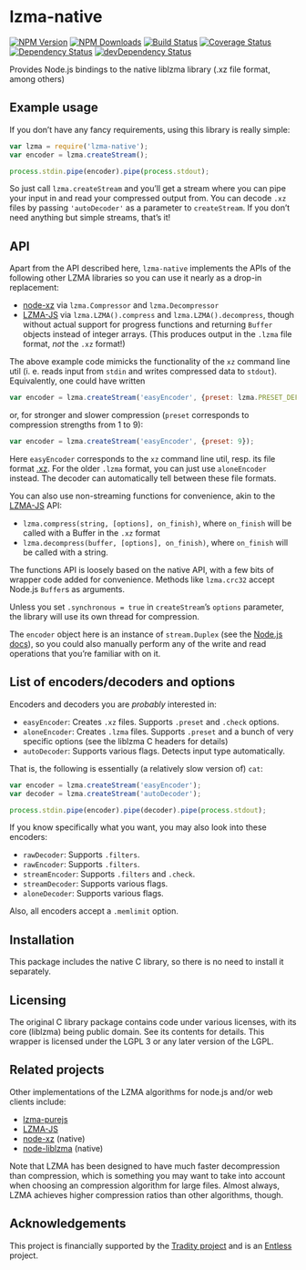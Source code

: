 lzma-native
===========

[![NPM Version](https://img.shields.io/npm/v/lzma-native.svg?style=flat)](https://npmjs.org/package/lzma-native)
[![NPM Downloads](https://img.shields.io/npm/dm/lzma-native.svg?style=flat)](https://npmjs.org/package/lzma-native)
[![Build Status](https://travis-ci.org/addaleax/lzma-native.svg?style=flat&branch=master)](https://travis-ci.org/addaleax/lzma-native?branch=master)
[![Coverage Status](https://coveralls.io/repos/addaleax/lzma-native/badge.svg?branch=master)](https://coveralls.io/r/addaleax/lzma-native?branch=master)
[![Dependency Status](https://david-dm.org/addaleax/lzma-native.svg?style=flat)](https://david-dm.org/addaleax/lzma-native)
[![devDependency Status](https://david-dm.org/addaleax/lzma-native/dev-status.svg?style=flat)](https://david-dm.org/addaleax/lzma-native#info=devDependencies)

Provides Node.js bindings to the native liblzma library (.xz file format, among others)

## Example usage

If you don’t have any fancy requirements, using this library is really simple:
```js
var lzma = require('lzma-native');
var encoder = lzma.createStream();

process.stdin.pipe(encoder).pipe(process.stdout);
```

So just call `lzma.createStream` and you’ll get a stream where you can pipe your
input in and read your compressed output from. You can decode `.xz` files by passing
`'autoDecoder'` as a parameter to `createStream`.
If you don’t need anything but simple streams, that’s it!

## API

Apart from the API described here, `lzma-native` implements the APIs of the following
other LZMA libraries so you can use it nearly as a drop-in replacement:

* [node-xz](https://github.com/robey/node-xz) via `lzma.Compressor` and `lzma.Decompressor`
* [LZMA-JS](https://github.com/nmrugg/LZMA-JS) via `lzma.LZMA().compress` and `lzma.LZMA().decompress`,
  though without actual support for progress functions and returning `Buffer` objects
  instead of integer arrays. (This produces output in the `.lzma` file format, *not* the `.xz` format!)

The above example code mimicks the functionality of the `xz` command line util (i. e. 
reads input from `stdin` and writes compressed data to `stdout`).
Equivalently, one could have written

```js
var encoder = lzma.createStream('easyEncoder', {preset: lzma.PRESET_DEFAULT, check: lzma.CHECK_CRC32});
```

or, for stronger and slower compression (`preset` corresponds to compression strengths from 1 to 9):
```js
var encoder = lzma.createStream('easyEncoder', {preset: 9});
```

Here `easyEncoder` corresponds to the `xz` command line util, resp. its file format [.xz](https://en.wikipedia.org/wiki/.xz).
For the older `.lzma` format, you can just use `aloneEncoder` instead. The decoder can automatically tell
between these file formats.

You can also use non-streaming functions for convenience, akin to the [LZMA-JS](https://github.com/nmrugg/LZMA-JS) API:

* `lzma.compress(string, [options], on_finish)`, where `on_finish` will be called with a Buffer in the `.xz` format
* `lzma.decompress(buffer, [options], on_finish)`, where `on_finish` will be called with a string.

The functions API is loosely based on the native API, with a few bits of wrapper code added for convenience.
Methods like `lzma.crc32` accept Node.js `Buffer`s as arguments.

Unless you set `.synchronous = true` in `createStream`’s `options` parameter, the library will use its
own thread for compression.

The `encoder` object here is an instance of `stream.Duplex` (see the [Node.js docs](http://nodejs.org/api/stream.html)),
so you could also manually perform any of the write and read operations that you’re familiar with on it.

## List of encoders/decoders and options

Encoders and decoders you are *probably* interested in:
* `easyEncoder`: Creates `.xz` files. Supports `.preset` and `.check` options.
* `aloneEncoder`: Creates `.lzma` files. Supports `.preset` and a bunch of very specific options (see the liblzma C headers for details)
* `autoDecoder`: Supports various flags. Detects input type automatically.

That is, the following is essentially (a relatively slow version of) `cat`:

```js
var encoder = lzma.createStream('easyEncoder');
var decoder = lzma.createStream('autoDecoder');

process.stdin.pipe(encoder).pipe(decoder).pipe(process.stdout);
```

If you know specifically what you want, you may also look into these encoders:

* `rawDecoder`: Supports `.filters`.
* `rawEncoder`: Supports `.filters`.
* `streamEncoder`: Supports `.filters` and `.check`.
* `streamDecoder`: Supports various flags.
* `aloneDecoder`: Supports various flags.

Also, all encoders accept a `.memlimit` option.

## Installation

This package includes the native C library, so there is no need to install it separately.

## Licensing

The original C library package contains code under various licenses,
with its core (liblzma) being public domain. See its contents for details.
This wrapper is licensed under the LGPL 3 or any later version of the LGPL.

## Related projects

Other implementations of the LZMA algorithms for node.js and/or web clients include:

* [lzma-purejs](https://github.com/cscott/lzma-purejs)
* [LZMA-JS](https://github.com/nmrugg/LZMA-JS)
* [node-xz](https://github.com/robey/node-xz) (native)
* [node-liblzma](https://github.com/oorabona/node-liblzma) (native)

Note that LZMA has been designed to have much faster decompression than
compression, which is something you may want to take into account when
choosing an compression algorithm for large files. Almost always, LZMA achieves
higher compression ratios than other algorithms, though.

## Acknowledgements

This project is financially supported by the [Tradity project](https://tradity.de/) and
is an [Entless](https://entless.org/) project.
